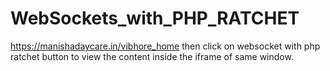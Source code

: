 # WebSockets_with_PHP_RATCHET
https://manishadaycare.in/vibhore_home
then click on websocket with php ratchet button to view the content inside the iframe of same window.

